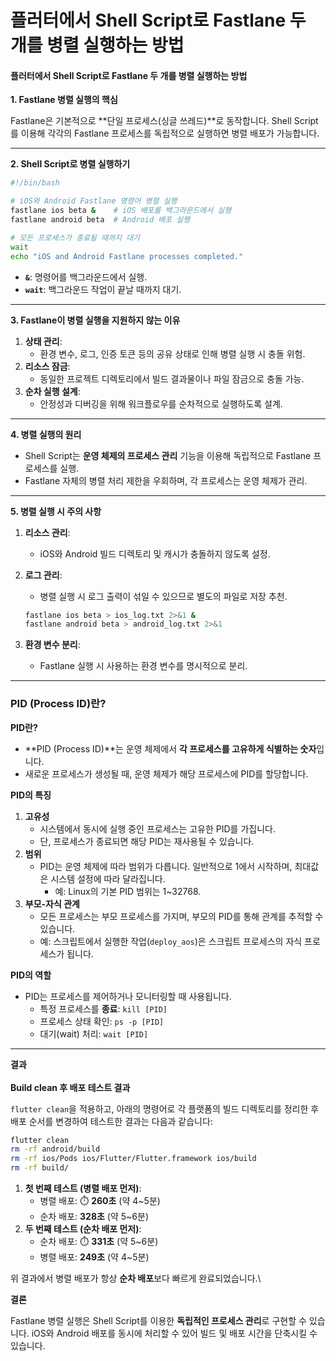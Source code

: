 # 플러터에서 Shell Script로 Fastlane 두 개를 병렬 실행하는 방법

#### **플러터에서 Shell Script로 Fastlane 두 개를 병렬 실행하는 방법**

**1. Fastlane 병렬 실행의 핵심**

Fastlane은 기본적으로 \*\*단일 프로세스(싱글 쓰레드)\*\*로 동작합니다. Shell Script를 이용해 각각의 Fastlane 프로세스를 독립적으로 실행하면 병렬 배포가 가능합니다.

***

**2. Shell Script로 병렬 실행하기**

```bash
#!/bin/bash

# iOS와 Android Fastlane 명령어 병렬 실행
fastlane ios beta &    # iOS 배포를 백그라운드에서 실행
fastlane android beta  # Android 배포 실행

# 모든 프로세스가 종료될 때까지 대기
wait
echo "iOS and Android Fastlane processes completed."
```

* **`&`**: 명령어를 백그라운드에서 실행.
* **`wait`**: 백그라운드 작업이 끝날 때까지 대기.

***

**3. Fastlane이 병렬 실행을 지원하지 않는 이유**

1. **상태 관리**:
   * 환경 변수, 로그, 인증 토큰 등의 공유 상태로 인해 병렬 실행 시 충돌 위험.
2. **리소스 잠금**:
   * 동일한 프로젝트 디렉토리에서 빌드 결과물이나 파일 잠금으로 충돌 가능.
3. **순차 실행 설계**:
   * 안정성과 디버깅을 위해 워크플로우를 순차적으로 실행하도록 설계.

***

**4. 병렬 실행의 원리**

* Shell Script는 **운영 체제의 프로세스 관리** 기능을 이용해 독립적으로 Fastlane 프로세스를 실행.
* Fastlane 자체의 병렬 처리 제한을 우회하며, 각 프로세스는 운영 체제가 관리.

***

**5. 병렬 실행 시 주의 사항**

1. **리소스 관리**:
   * iOS와 Android 빌드 디렉토리 및 캐시가 충돌하지 않도록 설정.
2.  **로그 관리**:

    * 병렬 실행 시 로그 출력이 섞일 수 있으므로 별도의 파일로 저장 추천.

    ```bash
    fastlane ios beta > ios_log.txt 2>&1 &
    fastlane android beta > android_log.txt 2>&1
    ```
3. **환경 변수 분리**:
   * Fastlane 실행 시 사용하는 환경 변수를 명시적으로 분리.

***

### **PID (Process ID)란?**

**PID란?**

* \*\*PID (Process ID)\*\*는 운영 체제에서 **각 프로세스를 고유하게 식별하는 숫자**입니다.
* 새로운 프로세스가 생성될 때, 운영 체제가 해당 프로세스에 PID를 할당합니다.

**PID의 특징**

1. **고유성**
   * 시스템에서 동시에 실행 중인 프로세스는 고유한 PID를 가집니다.
   * 단, 프로세스가 종료되면 해당 PID는 재사용될 수 있습니다.
2. **범위**
   * PID는 운영 체제에 따라 범위가 다릅니다. 일반적으로 1에서 시작하며, 최대값은 시스템 설정에 따라 달라집니다.
     * 예: Linux의 기본 PID 범위는 1\~32768.
3. **부모-자식 관계**
   * 모든 프로세스는 부모 프로세스를 가지며, 부모의 PID를 통해 관계를 추적할 수 있습니다.
   * 예: 스크립트에서 실행한 작업(`deploy_aos`)은 스크립트 프로세스의 자식 프로세스가 됩니다.

**PID의 역할**

* PID는 프로세스를 제어하거나 모니터링할 때 사용됩니다.
  * 특정 프로세스를 **종료**: `kill [PID]`
  * 프로세스 상태 확인: `ps -p [PID]`
  * 대기(wait) 처리: `wait [PID]`



***

**결과**\
\
**Build clean 후 배포 테스트 결과**

`flutter clean`을 적용하고, 아래의 명령어로 각 플랫폼의 빌드 디렉토리를 정리한 후 배포 순서를 변경하여 테스트한 결과는 다음과 같습니다:

```bash
flutter clean
rm -rf android/build
rm -rf ios/Pods ios/Flutter/Flutter.framework ios/build
rm -rf build/
```

1. **첫 번째 테스트 (병렬 배포 먼저)**:
   * 병렬 배포: ⏱️ **260초** (약 4\~5분)
   * 순차 배포: **328초** (약 5\~6분)
2. **두 번째 테스트 (순차 배포 먼저)**:
   * 순차 배포: ⏱️ **331초** (약 5\~6분)
   * 병렬 배포: **249초** (약 4\~5분)

위 결과에서 병렬 배포가 항상 **순차 배포**보다 빠르게 완료되었습니다.\


**결론**

Fastlane 병렬 실행은 Shell Script를 이용한 **독립적인 프로세스 관리**로 구현할 수 있습니다. iOS와 Android 배포를 동시에 처리할 수 있어 빌드 및 배포 시간을 단축시킬 수 있습니다.
